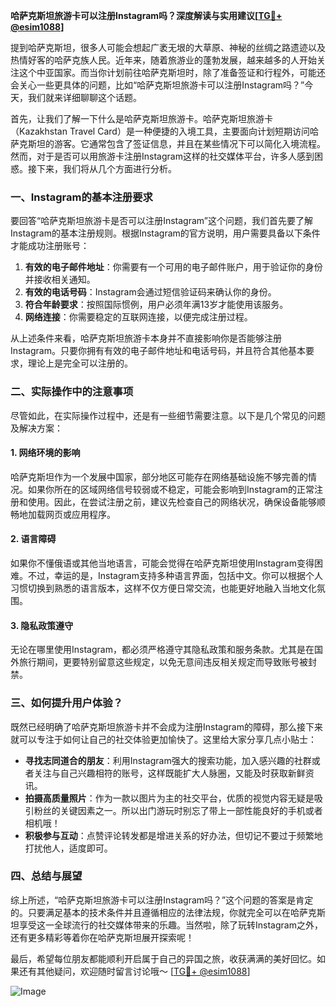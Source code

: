 **哈萨克斯坦旅游卡可以注册Instagram吗？深度解读与实用建议[[TG💪+ @esim1088](https://t.me/s/esim1088)]**

提到哈萨克斯坦，很多人可能会想起广袤无垠的大草原、神秘的丝绸之路遗迹以及热情好客的哈萨克族人民。近年来，随着旅游业的蓬勃发展，越来越多的人开始关注这个中亚国家。而当你计划前往哈萨克斯坦时，除了准备签证和行程外，可能还会关心一些更具体的问题，比如“哈萨克斯坦旅游卡可以注册Instagram吗？”今天，我们就来详细聊聊这个话题。

首先，让我们了解一下什么是哈萨克斯坦旅游卡。哈萨克斯坦旅游卡（Kazakhstan Travel Card）是一种便捷的入境工具，主要面向计划短期访问哈萨克斯坦的游客。它通常包含了签证信息，并且在某些情况下可以简化入境流程。然而，对于是否可以用旅游卡注册Instagram这样的社交媒体平台，许多人感到困惑。接下来，我们将从几个方面进行分析。

### 一、Instagram的基本注册要求

要回答“哈萨克斯坦旅游卡是否可以注册Instagram”这个问题，我们首先要了解Instagram的基本注册规则。根据Instagram的官方说明，用户需要具备以下条件才能成功注册账号：

1. **有效的电子邮件地址**：你需要有一个可用的电子邮件账户，用于验证你的身份并接收相关通知。
2. **有效的电话号码**：Instagram会通过短信验证码来确认你的身份。
3. **符合年龄要求**：按照国际惯例，用户必须年满13岁才能使用该服务。
4. **网络连接**：你需要稳定的互联网连接，以便完成注册过程。

从上述条件来看，哈萨克斯坦旅游卡本身并不直接影响你是否能够注册Instagram。只要你拥有有效的电子邮件地址和电话号码，并且符合其他基本要求，理论上是完全可以注册的。

### 二、实际操作中的注意事项

尽管如此，在实际操作过程中，还是有一些细节需要注意。以下是几个常见的问题及解决方案：

#### 1. 网络环境的影响
哈萨克斯坦作为一个发展中国家，部分地区可能存在网络基础设施不够完善的情况。如果你所在的区域网络信号较弱或不稳定，可能会影响到Instagram的正常注册和使用。因此，在尝试注册之前，建议先检查自己的网络状况，确保设备能够顺畅地加载网页或应用程序。

#### 2. 语言障碍
如果你不懂俄语或其他当地语言，可能会觉得在哈萨克斯坦使用Instagram变得困难。不过，幸运的是，Instagram支持多种语言界面，包括中文。你可以根据个人习惯切换到熟悉的语言版本，这样不仅方便日常交流，也能更好地融入当地文化氛围。

#### 3. 隐私政策遵守
无论在哪里使用Instagram，都必须严格遵守其隐私政策和服务条款。尤其是在国外旅行期间，更要特别留意这些规定，以免无意间违反相关规定而导致账号被封禁。

### 三、如何提升用户体验？

既然已经明确了哈萨克斯坦旅游卡并不会成为注册Instagram的障碍，那么接下来就可以专注于如何让自己的社交体验更加愉快了。这里给大家分享几点小贴士：

- **寻找志同道合的朋友**：利用Instagram强大的搜索功能，加入感兴趣的社群或者关注与自己兴趣相符的账号，这样既能扩大人脉圈，又能及时获取新鲜资讯。
- **拍摄高质量照片**：作为一款以图片为主的社交平台，优质的视觉内容无疑是吸引粉丝的关键因素之一。所以出门游玩时别忘了带上一部性能良好的手机或者相机哦！
- **积极参与互动**：点赞评论转发都是增进关系的好办法，但切记不要过于频繁地打扰他人，适度即可。

### 四、总结与展望

综上所述，“哈萨克斯坦旅游卡可以注册Instagram吗？”这个问题的答案是肯定的。只要满足基本的技术条件并且遵循相应的法律法规，你就完全可以在哈萨克斯坦享受这一全球流行的社交媒体带来的乐趣。当然啦，除了玩转Instagram之外，还有更多精彩等着你在哈萨克斯坦展开探索呢！

最后，希望每位朋友都能顺利开启属于自己的异国之旅，收获满满的美好回忆。如果还有其他疑问，欢迎随时留言讨论哦～ [[TG💪+ @esim1088](https://t.me/s/esim1088)]  

![Image](https://i.postimg.cc/4NQfJmqS/Snipaste-2025-05-13-00-14-12.png)